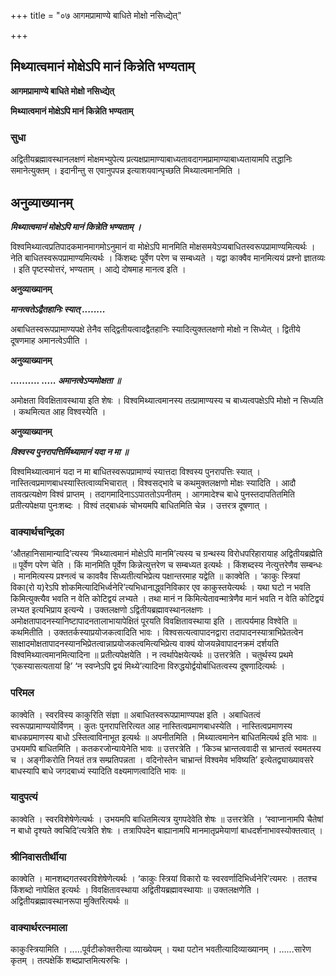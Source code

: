 +++
title = "०७ आगमप्रामाण्ये बाधिते मोक्षो नसिध्द्येत्"

+++


## मिथ्यात्वमानं मोक्षेऽपि मानं किन्नेति भण्यताम्

**आगमप्रामाण्ये बाधिते मोक्षो नसिध्द्येत्**

**मिथ्यात्वमानं मोक्षेऽपि मानं किन्नेति भण्यताम्**

### **सुधा**

अद्वितीयब्रह्मावस्थानलक्षणं मोक्षमभ्युपेत्य प्रत्यक्षप्रामाण्याबाध्यतावदागमप्रामाण्याबाध्यतायामपि तद्धानिः समानेत्युक्तम् । इदानीन्तु स एवानुपपन्न इत्याशयवान्पृच्छति मिथ्यात्वमानमिति ।

## **अनुव्याख्यानम्**

***मिथ्यात्वमानं मोक्षेऽपि मानं किन्नेति भण्यताम् ।***

विश्वमिथ्यात्वप्रतिपादकमानमागमोऽनुमानं वा मोक्षेऽपि मानमिति मोक्षसमयेऽप्यबाधितस्वरूपप्रामाण्यमित्यर्थः । नेति बाधितस्वरूपप्रामाण्यमित्यर्थः । किंशब्दः पूर्वेण परेण च सम्बध्यते । यद्वा काक्वैव मानमित्ययं प्रश्नो ज्ञातव्यः । इति पृष्टस्योत्तरं, भण्यताम् । आद्ये दोषमाह मानत्व इति ।

**अनुव्याख्यानम्**

***मानत्वतेऽद्वैतहानिः स्यात् ........***

अबाधितस्वरूपप्रामाण्यपक्षे तेनैव सद्द्वितीयत्वादद्वैतहानिः स्यादित्युक्तलक्षणो मोक्षो न सिध्येत् । द्वितीये दूषणमाह अमानत्वेऽपीति ।

**अनुव्याख्यानम्**

***.......... ..... अमानत्वेऽप्यमोक्षता ॥***

अमोक्षता विवक्षितावस्थाया इति शेषः । विश्वमिथ्यात्वमानस्य तत्प्रामाण्यस्य च बाध्यत्वपक्षेऽपि मोक्षो न सिध्यति । कथमित्यत आह विश्वस्येति ।

**अनुव्याख्यानम्**

***विश्वस्य पुनरापत्तिर्मिथ्यामानं यदा न मा ॥***

विश्वमिथ्यात्वमानं यदा न मा बाधितस्वरूपप्रामाण्यं स्यात्तदा विश्वस्य पुनरापत्तिः स्यात् । नास्तित्वप्रमाणबाधस्यास्तित्वाव्यभिचारात् । विश्वसद्भावे च कथमुक्तलक्षणो मोक्षः स्यादिति । आदौ तावत्प्रत्यक्षेण विश्वं प्राप्तम् । तदागमादिनाऽऽपाततोऽपनीतम् । आगमादेश्च बाधे पुनस्तदापतितमिति प्रतीत्यपेक्षया पुनःशब्दः । विश्वं तद्बाधकं चोभयमपि बाधितमिति चेन्न । उत्तरत्र दूषणात् ।

### **वाक्यार्थचन्द्रिका**

‘औतहानिसामान्यादि’त्यस्य ‘मिथ्यात्वमानं मोक्षेऽपि मानमि’त्यस्य च ग्रन्थस्य विरोधपरिहारायाह अद्वितीयब्रह्मेति ॥ पूर्वेण परेण चेति । किं मानमिति पूर्वेण किन्नेत्युत्तरेण च सम्बध्यत इत्यर्थः । किंशब्दस्य नेत्युत्तरेणैव सम्बन्धः । मानमित्यस्य प्रश्नत्वं च काववैव सिध्यतीत्यभिप्रेत्य पक्षान्तरमाह यद्वेति ॥ काक्वेति । ‘काकुः स्त्रियां विका(रो य)रेऽपि शोकमित्यादिभिर्ध्वनेरि’त्यभिधानाद्ध्वनिविकार एव काकुस्तयेत्यर्थः । यथा घटो न भवति किमित्युक्त्यैव भवति न वेति कोटिद्वयं लभ्यते । तथा मानं न किमित्येतावन्मात्रेणैव मानं भवति न वेति कोटिद्वयं लभ्यत इत्यभिप्राय इत्यन्ये । उक्तलक्षणो ऽद्वितीयब्रह्मावस्थानलक्षणः । अमोक्षतापादनस्यानिष्टापादनतालाभायापेक्षितं पूरयति विवक्षितावस्थाया इति । तात्पर्यमाह विश्वेति ॥ कथमितीति । उक्ततर्कस्याप्रयोजकत्वादिति भावः । विश्वसत्यत्वापादनद्वारा तदापादनस्यात्राभिप्रेतत्वेन साक्षादमोक्षतापादनस्यानभिप्रेतत्वान्नाप्रयोजकत्वमित्यभिप्रेत्य वाक्यं योजयन्नेवापादनक्रमं दर्शयति विश्वमिथ्यात्वमानमित्यादिना ॥ प्रतीत्यपेक्षयेति । न त्वर्थापेक्षयेत्यर्थः ॥ उत्तरत्रेति । चतुर्थस्य प्रथमे ‘एकस्यासत्यतायां हि’ ‘न स्वप्नेऽपि द्वयं मिथ्ये’त्यादिना विरुद्धयोर्द्वयोर्बाधितत्वस्य दूषणादित्यर्थः ।

### **परिमल**

काक्वेति । स्वरविस्य काकुरिति संज्ञा ॥ अबाधितस्वरूपप्रामाण्यपक्ष इति । अबाधितत्वं स्वरूपप्रामाण्ययोर्विणम् । कुतः पुनरापत्तिरित्यत आह नास्तित्वप्रमाणबाधस्येति । नास्तित्वप्रमाणस्य बाधकप्रमाणस्य बाधो ऽस्तित्वाविनाभूत इत्यर्थः ॥ अपनीतमिति । मिथ्यात्वमानेन बाधितमित्यर्थ इति भावः ॥ उभयमपि बाधितमिति । कतकरजोन्यायेनेति भावः ॥ उत्तरत्रेति । ‘किञ्च भ्रान्तत्ववादी स भ्रान्तत्वं स्वमतस्य च । अङ्गीकरोति नियतं तत्र सम्प्रतिपन्नता । वदिनोस्तेन चाभ्रान्तं विश्वमेव भविष्यति’ इत्येतद्व्याख्यावसरे बाधस्यापि बाधे जगदबाध्यं स्यादिति वक्ष्यमाणत्वादिति भावः ॥

### **यादुपत्यं**

काक्वेति । स्वरविशेषेणेत्यर्थः । उभयमपि बाधितमित्यत्र युगपदेवेति शेषः ॥ उत्तरत्रेति । ‘स्वाप्नानामपि चैतेषां न बाधो दृश्यते क्वचिदि’त्यत्रेति शेषः । तत्रापिपदेन बाह्यानामपि मानमातृप्रमेयाणां बाधदर्शनाभावस्योक्तत्वात् ।

### **श्रीनिवासतीर्थीया**

काक्वेति । मानशब्दगतस्वरविशेषेणेत्यर्थः । ‘काकुः स्त्रियां विकारो यः स्वरवर्णादिभिर्ध्वनेरि’त्यमरः । ततश्च किंशब्दो नापेक्षित इत्यर्थः । विवक्षितावस्थाया अद्वितीयब्रह्मावस्थायाः ॥ उक्तलक्षणेति । अद्वितीयब्रह्मावस्थानरूपा मुक्तिरित्यर्थः ॥

### **वाक्यार्थरत्नमाला**

काकुःस्त्रियामिति । .....पूर्वटीकोक्तरीत्या व्याख्येयम् । यथा पटोन भवतीत्यादिव्याख्यानम् । ......सारेण कृतम् । तत्पक्षेकिं शब्दप्राप्तमित्यरुचिः ।

